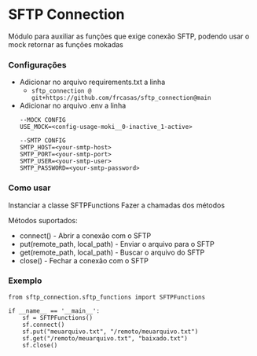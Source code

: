 # SFTP Connection

Módulo para auxiliar as funções que exige conexão SFTP, podendo usar o mock retornar as funções mokadas

### Configurações
* Adicionar no arquivo requirements.txt a linha
  * `sftp_connection @ git+https://github.com/frcasas/sftp_connection@main`
* Adicionar no arquivo .env a linha
  ```
  --MOCK CONFIG
  USE_MOCK=<config-usage-moki__0-inactive_1-active>
  
  --SMTP CONFIG
  SMTP_HOST=<your-smtp-host>
  SMTP_PORT=<your-smtp-port>
  SMTP_USER=<your-smtp-user>
  SMTP_PASSWORD=<your-smtp-password>
    ```

### Como usar
Instanciar a classe SFTPFunctions
Fazer a chamadas dos métodos

Métodos suportados:
* connect() - Abrir a conexão com o SFTP
* put(remote_path, local_path) - Enviar o arquivo para o SFTP
* get(remote_path, local_path) - Buscar o arquivo do SFTP
* close() - Fechar a conexão com o SFTP

### Exemplo
```
from sftp_connection.sftp_functions import SFTPFunctions

if __name__ == '__main__':
    sf = SFTPFunctions()
    sf.connect()
    sf.put("meuarquivo.txt", "/remoto/meuarquivo.txt")
    sf.get("/remoto/meuarquivo.txt", "baixado.txt")
    sf.close()

```